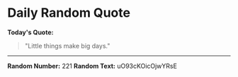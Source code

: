 # Daily Random Quote

**Today's Quote:**
> "Little things make big days."

---

**Random Number:** 221
**Random Text:** uO93cKOicOjwYRsE
